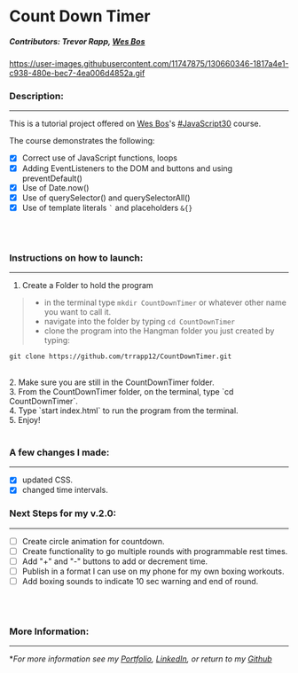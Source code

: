 # Count Down Timer

##### Contributors: Trevor Rapp, [Wes Bos](https://github.com/wesbos)

https://user-images.githubusercontent.com/11747875/130660346-1817a4e1-c938-480e-bec7-4ea006d4852a.gif


### Description:
---

This is a tutorial project offered on [Wes Bos](https://github.com/wesbos)'s [#JavaScript30](https://javascript30.com/) course.


The course demonstrates the following:
- [x] Correct use of JavaScript functions, loops
- [x] Adding EventListeners to the DOM and buttons and using preventDefault()
- [x] Use of Date.now()
- [x] Use of querySelector() and querySelectorAll()
- [x] Use of template literals `` ` ``  and placeholders `&{}`

<br/>
<br/>

### Instructions on how to launch:
---

1. Create a Folder to hold the program
 > - in the terminal type `mkdir CountDownTimer` or whatever other name you want to call it. 
 > - navigate into the folder by typing `cd CountDownTimer`
 > - clone the program into the Hangman folder you just created by typing: 
 
 ```
 git clone https://github.com/trrapp12/CountDownTimer.git
 ```
  <br/>
2. Make sure you are still in the CountDownTimer folder.
 <br/>
3. From the CountDownTimer folder, on the terminal, type `cd CountDownTimer`. <br/>
4. Type `start index.html` to run the program from the terminal. <br/>
5. Enjoy!
<br/>
<br/>

### A few changes I made:
---

- [x] updated CSS.
- [x] changed time intervals.

### Next Steps for my v.2.0:
---
- [ ] Create circle animation for countdown.
- [ ] Create functionality to go multiple rounds with programmable rest times.
- [ ] Add "+" and "-" buttons to add or decrement time.
- [ ] Publish in a format I can use on my phone for my own boxing workouts.
- [ ] Add boxing sounds to indicate 10 sec warning and end of round.

<br/>
<br/>

### More Information:
---

\**For more information see my [Portfolio](https://trrapp12.github.io/Trevor-Rapp-Portfolio/), [LinkedIn](https://www.linkedin.com/in/trevor-rapp-042a1037), or return to my [Github](https://github.com/trrapp12)*



